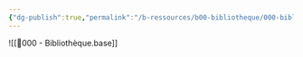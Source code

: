 ```yaml
---
{"dg-publish":true,"permalink":"/b-ressources/b00-bibliotheque/000-bibliotheque/","noteIcon":""}
---
```


![[📓000 - Bibliothèque.base]]